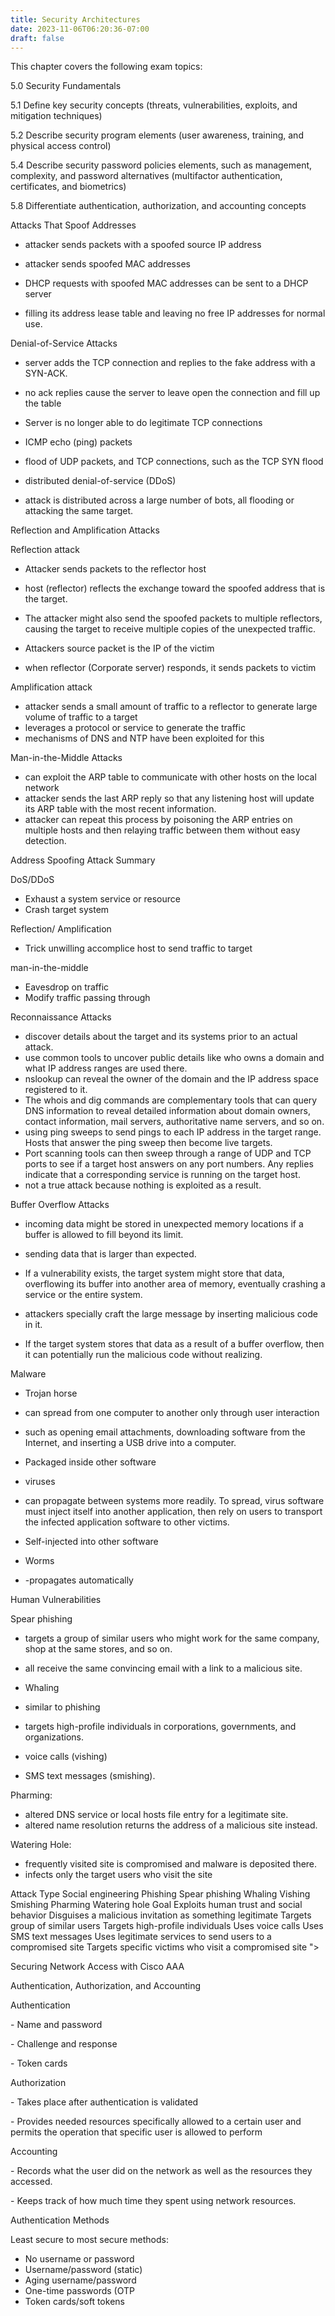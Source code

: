 ```yaml
---
title: Security Architectures
date: 2023-11-06T06:20:36-07:00
draft: false
---
```


This chapter covers the following exam topics:

5.0 Security Fundamentals

5.1 Define key security concepts (threats, vulnerabilities, exploits, and mitigation techniques)

5.2 Describe security program elements (user awareness, training, and physical access control)

5.4 Describe security password policies elements, such as management, complexity, and password alternatives (multifactor authentication, certificates, and biometrics)

5.8 Differentiate authentication, authorization, and accounting concepts

Attacks That Spoof Addresses

- attacker sends packets with a spoofed source IP address
- attacker sends spoofed MAC addresses
- DHCP requests with spoofed MAC addresses can be sent to a  DHCP server

- filling its address lease table and leaving no free IP addresses for normal use.

Denial-of-Service Attacks

- server adds the TCP connection and replies to the fake address with a SYN-ACK.

- no ack replies cause the server to leave open the connection and fill up the table
- Server is no longer able to do legitimate TCP connections

- ICMP echo (ping) packets
- flood of UDP packets, and TCP connections, such as the TCP SYN flood

- distributed denial-of-service (DDoS)

- attack is distributed across a large number of bots, all flooding or attacking the same target.

Reflection and Amplification Attacks

Reflection attack

- Attacker sends packets to the reflector host
- host (reflector) reflects the exchange toward the spoofed address that is the target.
- The attacker might also send the spoofed packets to multiple reflectors, causing the target to receive multiple copies of the unexpected traffic.
- Attackers source packet is the IP of the victim

- when reflector (Corporate server) responds, it sends packets to victim

Amplification attack

- attacker sends a small amount of traffic to a reflector to generate large volume of traffic to a target
- leverages a protocol or service to generate the traffic
- mechanisms of DNS and NTP have been exploited for this

Man-in-the-Middle Attacks

- can exploit the ARP table to communicate with other hosts on the local network
- attacker sends the last ARP reply so that any listening host will update its ARP table with the most recent information.
- attacker can repeat this process by poisoning the ARP entries on multiple hosts and then relaying traffic between them without easy detection.

Address Spoofing Attack Summary

DoS/DDoS

- Exhaust a system service or resource
- Crash target system

Reflection/ Amplification

- Trick unwilling accomplice host to send traffic to target

man-in-the-middle

- Eavesdrop on traffic
- Modify traffic passing through

Reconnaissance Attacks

- discover details about the target and its systems prior to an actual attack.
- use common tools to uncover public details like who owns a domain and what IP address ranges are used there.
- nslookup can reveal the owner of the domain and the IP address space registered to it.
- The whois and dig commands are complementary tools that can query DNS information to reveal detailed information about domain owners, contact information, mail servers, authoritative name servers, and so on.
- using ping sweeps to send pings to each IP address in the target range. Hosts that answer the ping sweep then become live targets.
- Port scanning tools can then sweep through a range of UDP and TCP ports to see if a target host answers on any port numbers. Any replies indicate that a corresponding service is running on the target host.
- not a true attack because nothing is exploited as a result.

Buffer Overflow Attacks

- incoming data might be stored in unexpected memory locations if a buffer is allowed to fill beyond its limit.
- sending data that is larger than expected.
- If a vulnerability exists, the target system might store that data, overflowing its buffer into another area of memory, eventually crashing a service or the entire system.
- attackers specially craft the large message by inserting malicious code in it.

- If the target system stores that data as a result of a buffer overflow, then it can potentially run the malicious code without realizing.

Malware

- Trojan horse

- can spread from one computer to another only through user interaction
- such as opening email attachments, downloading software from the Internet, and inserting a USB drive into a computer.
- Packaged inside other software

- viruses

- can propagate between systems more readily. To spread, virus software must inject itself into another application, then rely on users to transport the infected application software to other victims.
- Self-injected into other software

- Worms

- -propagates automatically

Human Vulnerabilities

Spear phishing

- targets a group of similar users who might work for the same company, shop at the same stores, and so on.
- all receive the same convincing email with a link to a malicious site.
- Whaling

- similar to phishing
- targets high-profile individuals in corporations, governments, and organizations.

- voice calls (vishing)
- SMS text messages (smishing).

Pharming:

- altered DNS service or local hosts file entry for a legitimate site.
- altered name resolution returns the address of a malicious site instead.

Watering Hole:

- frequently visited site is compromised and malware is deposited there.
- infects only the target users who visit the site

Attack Type 
Social 
engineering 
Phishing 
Spear phishing 
Whaling 
Vishing 
Smishing 
Pharming 
Watering hole 
Goal 
Exploits human trust and social behavior 
Disguises a malicious invitation as something legitimate 
Targets group of similar users 
Targets high-profile individuals 
Uses voice calls 
Uses SMS text messages 
Uses legitimate services to send users to a compromised 
site 
Targets specific victims who visit a compromised site ">

Securing Network Access with Cisco AAA

Authentication, Authorization, and Accounting

Authentication

\- Name and password

\- Challenge and response

\- Token cards

Authorization

\- Takes place after authentication is validated

\- Provides needed resources specifically allowed to a certain user and permits the operation that specific user is allowed to perform

Accounting

\- Records what the user did on the network as well as the resources they accessed.

\- Keeps track of how much time they spent using network resources.

Authentication Methods

Least secure to most secure methods:

- No username or password
- Username/password (static)
- Aging username/password
- One-time passwords (OTP
- Token cards/soft tokens
